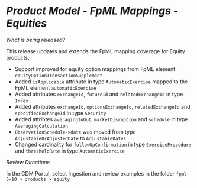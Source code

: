 # *Product Model - FpML Mappings - Equities*

_What is being released?_

This release updates and extends the FpML mapping coverage for Equity products.

-  Support improved for equity option mappings from FpML element `equityOptionTransactionSupplement`
-  Added `isApplicable` attribute in type `AutomaticExercise` mapped to the FpML element `automaticExercise`
-  Added attributes `exchangeId`, `futureId` and `relatedExchangeId` in type `Index`
-  Added attributes `exchangeId`, `optionsExchangeId`, `relatedExchangeId` and `specifiedExchangeId` in type `Security`
-  Added attribtes `averagingInOut`, `marketDisruption` and `schedule` in type `AveragingCalculation`
-  `ObservationSchedule->date` was moved from type `AdjustableOrAdjustedDate` to `AdjustableDates`
-  Changed cardinality for `followUpConfirmation` in type `ExerciseProcedure` and `thresholdRate` in type `AutomaticExercise`

_Review Directions_

In the CDM Portal, select Ingestion and review examples in the folder `fpml-5-10 > products > equity`
